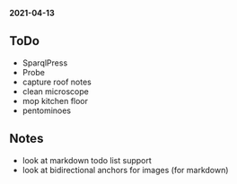 **2021-04-13**

## ToDo

* SparqlPress
* Probe
* capture roof notes
* clean microscope
* mop kitchen floor
* pentominoes

## Notes

* look at markdown todo list support
* look at bidirectional anchors for images (for markdown)

